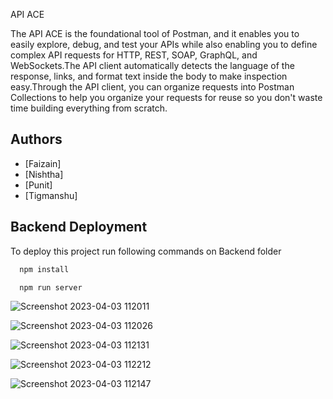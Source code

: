 

API ACE 

The API ACE is the foundational tool of Postman, and it enables you to easily explore, debug, and test your APIs while also enabling you to define complex API requests for HTTP, REST, SOAP, GraphQL, and WebSockets.The API client automatically detects the language of the response, links, and format text inside the body to make inspection easy.Through the API client, you can organize requests into Postman Collections to help you organize your requests for reuse so you don't waste time building everything from scratch.


## Authors

- [Faizain]
- [Nishtha]
- [Punit]
- [Tigmanshu]




## Backend Deployment

To deploy this project run following commands on Backend folder

```bash
  npm install
```

```bash
  npm run server
```

![Screenshot 2023-04-03 112011](https://user-images.githubusercontent.com/114407593/229422646-28491603-a989-4ad8-abfa-e27436d2ba88.png)

![Screenshot 2023-04-03 112026](https://user-images.githubusercontent.com/114407593/229422664-8d0771b8-77d3-4358-b4de-b3cfb5d10ec3.png)

![Screenshot 2023-04-03 112131](https://user-images.githubusercontent.com/114407593/229422674-8eda44d9-279e-4d2b-8e07-a2dba700dbd9.png)

![Screenshot 2023-04-03 112212](https://user-images.githubusercontent.com/114407593/229422679-b5ca1d3d-55b0-435f-989d-52e32e1853a9.png)

![Screenshot 2023-04-03 112147](https://user-images.githubusercontent.com/114407593/229422687-7104ed70-3524-469a-a276-81e8c367f54f.png)






